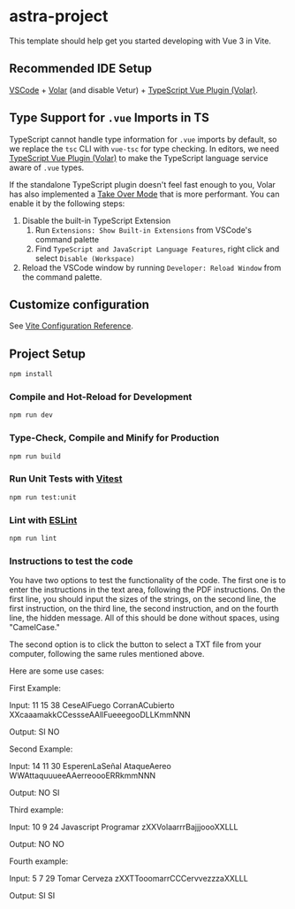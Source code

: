 # astra-project

This template should help get you started developing with Vue 3 in Vite.

## Recommended IDE Setup

[VSCode](https://code.visualstudio.com/) + [Volar](https://marketplace.visualstudio.com/items?itemName=Vue.volar) (and disable Vetur) + [TypeScript Vue Plugin (Volar)](https://marketplace.visualstudio.com/items?itemName=Vue.vscode-typescript-vue-plugin).

## Type Support for `.vue` Imports in TS

TypeScript cannot handle type information for `.vue` imports by default, so we replace the `tsc` CLI with `vue-tsc` for type checking. In editors, we need [TypeScript Vue Plugin (Volar)](https://marketplace.visualstudio.com/items?itemName=Vue.vscode-typescript-vue-plugin) to make the TypeScript language service aware of `.vue` types.

If the standalone TypeScript plugin doesn't feel fast enough to you, Volar has also implemented a [Take Over Mode](https://github.com/johnsoncodehk/volar/discussions/471#discussioncomment-1361669) that is more performant. You can enable it by the following steps:

1. Disable the built-in TypeScript Extension
    1) Run `Extensions: Show Built-in Extensions` from VSCode's command palette
    2) Find `TypeScript and JavaScript Language Features`, right click and select `Disable (Workspace)`
2. Reload the VSCode window by running `Developer: Reload Window` from the command palette.

## Customize configuration

See [Vite Configuration Reference](https://vitejs.dev/config/).

## Project Setup

```sh
npm install
```

### Compile and Hot-Reload for Development

```sh
npm run dev
```

### Type-Check, Compile and Minify for Production

```sh
npm run build
```

### Run Unit Tests with [Vitest](https://vitest.dev/)

```sh
npm run test:unit
```

### Lint with [ESLint](https://eslint.org/)

```sh
npm run lint
```
### Instructions to test the code 

You have two options to test the functionality of the code. The first one is to enter the instructions in the text area, following the PDF instructions. On the first line, you should input the sizes of the strings, on the second line, the first instruction, on the third line, the second instruction, and on the fourth line, the hidden message. All of this should be done without spaces, using "CamelCase."

The second option is to click the button to select a TXT file from your computer, following the same rules mentioned above.

Here are some use cases:

First Example:

Input:
11 15 38
CeseAlFuego
CorranACubierto
XXcaaamakkCCessseAAllFueeegooDLLKmmNNN

Output:
SI
NO

Second Example:

Input:
14 11 30
EsperenLaSeñal
AtaqueAereo
WWAttaquuueeAAerreoooERRkmmNNN

Output:
NO
SI

Third example:

Input:
10 9 24
Javascript
Programar
zXXVolaarrrBajjjoooXXLLL

Output:
NO
NO

Fourth example:

Input:
5 7 29
Tomar
Cerveza
zXXTTooomarrCCCervvezzzaXXLLL

Output:
SI
SI

